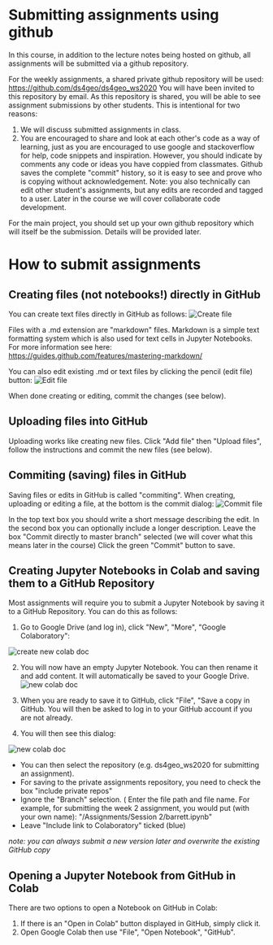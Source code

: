 # Submitting assignments using github
In this course, in addition to the lecture notes being hosted on github, all assignments will be submitted via a github repository.

For the weekly assignments, a shared private github repository will be used: https://github.com/ds4geo/ds4geo_ws2020
You will have been invited to this repository by email.
As this repository is shared, you will be able to see assignment submissions by other students. This is intentional for two reasons:
1. We will discuss submitted assignments in class.
2. You are encouraged to share and look at each other's code as a way of learning, just as you are encouraged to use google and stackoverflow for help, code snippets and inspiration. However, you should indicate by comments any code or ideas you have coppied from classmates. Github saves the complete "commit" history, so it is easy to see and prove who is copying without acknowledgement.
Note: you also technically can edit other student's assignments, but any edits are recorded and tagged to a user. Later in the course we will cover collaborate code development.

For the main project, you should set up your own github repository which will itself be the submission. Details will be provided later.


# How to submit assignments
## Creating files (not notebooks!) directly in GitHub
You can create text files directly in GitHub as follows:
![Create file](https://github.com/ds4geo/ds4geo/blob/master/res/Create_file.png)

Files with a .md extension are "markdown" files. Markdown is a simple text formatting system which is also used for text cells in Jupyter Notebooks. For more information see here:
https://guides.github.com/features/mastering-markdown/

You can also edit existing .md or text files by clicking the pencil (edit file) button:
![Edit file](https://docs.github.com/assets/images/help/repository/edit-file-edit-button.png)

When done creating or editing, commit the changes (see below).

## Uploading files into GitHub
Uploading works like creating new files. Click "Add file" then "Upload files", follow the instructions and commit the new files (see below).

## Commiting (saving) files in GitHub
Saving files or edits in GitHub is called "commiting". When creating, uploading or editing a file, at the bottom is the commit dialog:
![Commit file](https://github.com/ds4geo/ds4geo/blob/master/res/commit_file.png)

In the top text box you should write a short message describing the edit.
In the second box you can optionally include a longer description.
Leave the box "Commit directly to master branch" selected (we will cover what this means later in the course)
Click the green "Commit" button to save.


## Creating Jupyter Notebooks in Colab and saving them to a GitHub Repository
Most assignments will require you to submit a Jupyter Notebook by saving it to a GitHub Repository. You can do this as follows:

1. Go to Google Drive (and log in), click "New", "More", "Google Colaboratory":

![create new colab doc](https://i2.wp.com/contentsimplicity.com/wp-content/uploads/2019/03/369ef-d0a1d-1sjfggypnyhpafndbna7edg.png?w=1080)

2. You will now have an empty Jupyter Notebook. You can then rename it and add content. It will automatically be saved to your Google Drive.
![new colab doc](https://github.com/ds4geo/ds4geo/blob/master/res/new_colab.png)

3. When you are ready to save it to GitHub, click "File", "Save a copy in GitHub. You will then be asked to log in to your GitHub account if you are not already.

4. You will then see this dialog:

![new colab doc](https://github.com/ds4geo/ds4geo/blob/master/res/copy_to_github.png)

* You can then select the repository (e.g. ds4geo_ws2020 for submitting an assignment).
 * For saving to the private assignments repository, you need to check the box "include private repos"
* Ignore the "Branch" selection.
( Enter the file path and file name. For example, for submitting the week 2 assignment, you would put (with your own name):
"/Assignments/Session 2/barrett.ipynb"
* Leave "Include link to Colaboratory" ticked (blue)

*note: you can always submit a new version later and overwrite the existing GitHub copy*

## Opening a Jupyter Notebook from GitHub in Colab
There are two options to open a Notebook on GitHub in Colab:
1. If there is an "Open in Colab" button displayed in GitHub, simply click it.
2. Open Google Colab then use "File", "Open Notebook", "GitHub".
